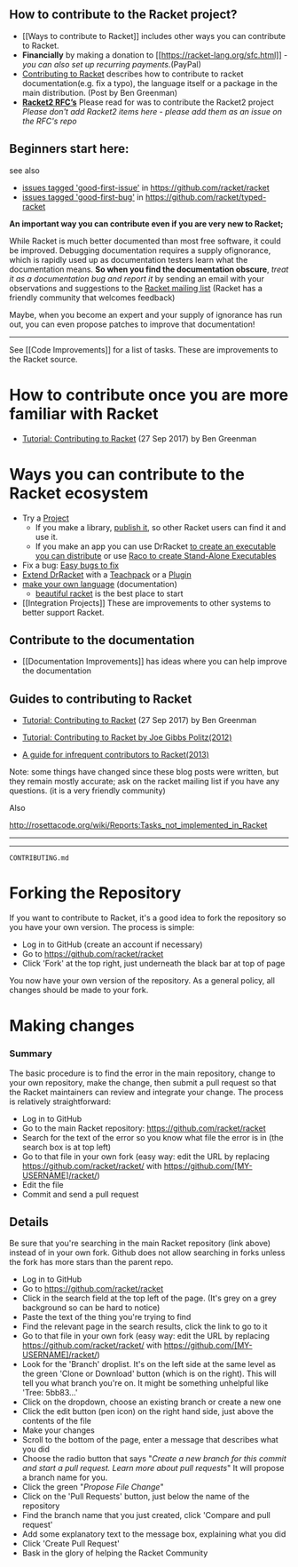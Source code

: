 ## How to contribute to the Racket project?

* [[Ways to contribute to Racket]] includes other ways you can contribute to Racket.
* **Financially** by making a donation to [[https://racket-lang.org/sfc.html]] - _you can also set up recurring payments_.(PayPal)
* [Contributing to Racket](https://blog.racket-lang.org/2017/09/tutorial-contributing-to-racket.html) describes how to contribute to racket documentation(e.g. fix a typo), the language itself or a package in the main distribution. (Post by Ben Greenman)
* **[Racket2 RFC’s](https://github.com/racket/racket2-rfcs)** Please read for was to contribute the Racket2 project _Please don't add Racket2 items here - please add them as an issue on the RFC's repo_

## Beginners start here:

see also
* [issues tagged 'good-first-issue'](https://github.com/racket/racket/issues?utf8=✓&q=is%3Aissue+is%3Aopen++label%3Agood-first-issue+) in <https://github.com/racket/racket>
* [issues tagged 'good-first-bug'](https://github.com/racket/typed-racket/issues?q=is%3Aopen+is%3Aissue+label%3Agood-first-bug) in <https://github.com/racket/typed-racket>

**An important way you can contribute even if you are very new to Racket;**

While Racket is much better documented than most free software, it could be improved.  Debugging documentation requires a supply ofignorance, which is rapidly used up as documentation testers learn what the documentation means.  **So when you find the documentation obscure**, _treat it as a documentation bug and report it_ by sending an email with your observations and suggestions to the [Racket mailing list](https://lists.racket-lang.org) (Racket has a friendly community that welcomes feedback)

Maybe, when you become an expert and your supply of ignorance has run out, you can even propose patches to improve that documentation!  


***

See [[Code Improvements]] for a list of tasks. These are improvements to the Racket source.






# How to contribute once you are more familiar with Racket

* [Tutorial: Contributing to Racket](https://blog.racket-lang.org/2017/09/tutorial-contributing-to-racket.html) (27 Sep 2017) by Ben Greenman

# Ways you can contribute to the Racket ecosystem
* Try a [Project](https://github.com/racket/racket/wiki/Project-Ideas)
  * If you make a library, [publish it](http://docs.racket-lang.org/pkg/getting-started.html), so other Racket users can find it and use it.
  * If you make an app you can use DrRacket [to create an executable you can distribute](https://docs.racket-lang.org/drracket/create-exe.html) or use [Raco to create Stand-Alone Executables](https://docs.racket-lang.org/raco/exe-dist.html)
* Fix a bug: [Easy bugs to fix](https://github.com/racket/racket/wiki/Easy-bugs-to-fix)
* [Extend DrRacket](https://docs.racket-lang.org/drracket/extending-drracket.html) with a [Teachpack](https://docs.racket-lang.org/drracket/extending-drracket.html#%28part._teachpacks%29) or a [Plugin](https://docs.racket-lang.org/tools/index.html)
* [make your own language](https://docs.racket-lang.org/guide/languages.html) (documentation)
  * [beau­ti­ful racket](https://beautifulracket.com) is the best place to start
* [[Integration Projects]] These are improvements to other systems to better support Racket.

## Contribute to the documentation
 * [[Documentation Improvements]] has ideas where you can help improve the documentation

## Guides to contributing to Racket

* [Tutorial: Contributing to Racket](https://blog.racket-lang.org/2017/09/tutorial-contributing-to-racket.html) (27 Sep 2017) by Ben Greenman



* [Tutorial: Contributing to Racket by Joe Gibbs Politz(2012)](http://blog.racket-lang.org/2012/11/tutorial-contributing-to-racket.html)
* [A guide for infrequent contributors to Racket(2013)](http://www.greghendershott.com/2013/04/a-guide-for-infrequent-contributors-to-racket.html)

Note: some things have changed since these blog posts were written, but they remain mostly accurate; ask on the racket mailing list if you have any questions. (it is a very friendly community)


Also

<http://rosettacode.org/wiki/Reports:Tasks_not_implemented_in_Racket>


----



***
`CONTRIBUTING.md`

# Forking the Repository

If you want to contribute to Racket, it's a good idea to fork the repository so	you have your own version.  The process is simple:

* Log in to GitHub (create an account if necessary)
* Go to https://github.com/racket/racket
* Click 'Fork' at the top right, just underneath the black bar at top of page
 
You now have your own version of the repository.  As a general policy, all changes should be made to your fork.

# Making changes
### Summary
The basic procedure is to find the error in the main repository, change to your own repository, make the change, then submit a pull request so that the Racket maintainers can review and integrate your change.  The process is relatively straightforward:
* Log in to GitHub
* Go to the main Racket repository:  https://github.com/racket/racket
* Search for the text of the error so you know what file the error is in (the search box is at top left)
* Go to that file in your own fork (easy way:  edit the URL by replacing https://github.com/racket/racket/ with https://github.com/[MY-USERNAME]/racket/)
* Edit the file
* Commit and send a pull request

## Details
Be sure that you're searching in the main Racket repository (link above) instead of in your own fork.  Github does not allow searching in forks unless the fork has more stars than the parent repo.
* Log in to GitHub
* Go to https://github.com/racket/racket
* Click in the search field at the top left of the page.  (It's grey on a grey background so can be hard to notice)
* Paste the text of the thing you're trying to find
* Find the relevant page in the search results, click the link to go to it
* Go to that file in your own fork (easy way:  edit the URL by replacing https://github.com/racket/racket/ with https://github.com/[MY-USERNAME]/racket/)
* Look for the 'Branch' droplist.  It's on the left side at the same level as the green 'Clone or Download' button (which is on the right).  This will tell you what branch you're on. It might be something unhelpful like 'Tree: 5bb83...'
* Click on the dropdown, choose an existing branch or create a new one
* Click the edit button (pen icon) on the right hand side, just above the contents of the file
* Make your changes
* Scroll to the bottom of the page, enter a message that describes what you did
* Choose the radio button that says "*Create a new branch for this commit and start a pull request. Learn more about pull requests*"  It will propose a branch name for you.
* Click the green "*Propose File Change*"
* Click on the 'Pull Requests' button, just below the name of the repository
* Find the branch name that you just created, click 'Compare and pull request'
* Add some explanatory text to the message box, explaining what you did
* Click 'Create Pull Request'
* Bask in the glory of helping the Racket Community
